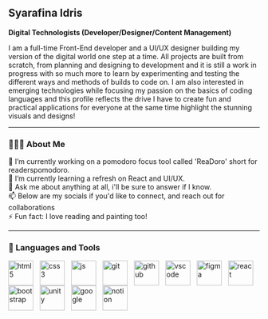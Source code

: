 ## Syarafina Idris

**Digital Technologists (Developer/Designer/Content Management)**

I am a full-time Front-End developer and a UI/UX designer building my version of the digital world one step at a time. All projects are built from scratch, from planning and designing to development and it is still a work in progress with so much more to learn by experimenting and testing the different ways and methods of builds to code on. I am also interested in emerging technologies while focusing my passion on the basics of coding languages and this profile reflects the drive I have to create fun and practical applications for everyone at the same time highlight the stunning visuals and designs!

---

### 👩🏻‍💼 About Me

🔭 I’m currently working on a pomodoro focus tool called 'ReaDoro' short for readerspomodoro.<br/>
🌱 I’m currently learning a refresh on React and UI/UX.<br/>
💬 Ask me about anything at all, i'll be sure to answer if I know.<br/>
📫 Below are my socials if you'd like to connect, and reach out for collaborations<br/>
⚡ Fun fact: I love reading and painting too!<br/>

---

### 🧰 Languages and Tools

<img align="left" alt="html5" width="50px" style="padding-right:10px;" src="https://cdn.jsdelivr.net/gh/devicons/devicon@latest/icons/html5/html5-plain.svg" />
<img align="left" alt="css3" width="50px" style="padding-right:10px;" src="https://cdn.jsdelivr.net/gh/devicons/devicon@latest/icons/css3/css3-plain.svg" />
<img align="left" alt="js" width="50px" style="padding-right:10px;" src="https://cdn.jsdelivr.net/gh/devicons/devicon@latest/icons/javascript/javascript-plain.svg" />
<img align="left" alt="git" width="50px" style="padding-right:10px;" src="https://cdn.jsdelivr.net/gh/devicons/devicon@latest/icons/git/git-plain.svg" />
<img align="left" alt="github" width="50px" style="padding-right:10px;" src="https://cdn.jsdelivr.net/gh/devicons/devicon@latest/icons/github/github-original.svg" />
<img align="left" alt="vscode" width="50px" style="padding-right:10px;" src="https://cdn.jsdelivr.net/gh/devicons/devicon@latest/icons/vscode/vscode-original.svg" />
<img align="left" alt="figma" width="50px" style="padding-right:10px;" src="https://cdn.jsdelivr.net/gh/devicons/devicon@latest/icons/figma/figma-original.svg" />
<img align="left" alt="react" width="50px" style="padding-right:10px;" src="https://cdn.jsdelivr.net/gh/devicons/devicon@latest/icons/react/react-original.svg" />
<img align="left" alt="bootstrap" width="50px" style="padding-right:10px;" src="https://cdn.jsdelivr.net/gh/devicons/devicon@latest/icons/bootstrap/bootstrap-original.svg" />  
<img align="left" alt="unity" width="50px" style="padding-right:10px;" src="https://cdn.jsdelivr.net/gh/devicons/devicon@latest/icons/unity/unity-original.svg" />  
<img align="left" alt="google" width="50px" style="padding-right:10px;" src="https://cdn.jsdelivr.net/gh/devicons/devicon@latest/icons/google/google-original.svg" />  
<img align="left" alt="notion" width="50px" style="padding-right:10px;" src="https://cdn.jsdelivr.net/gh/devicons/devicon@latest/icons/notion/notion-original.svg" />          
          

<!--
**finahere/finahere** is a ✨ _special_ ✨ repository because its `README.md` (this file) appears on your GitHub profile.
-->
